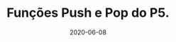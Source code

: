 ---
layout: page
title: "Funções Push e Pop do P5."
date: 2020-06-08
type: video
description: Neste vídeo mostro como salvar o contexto do P5 usando o Push e o Pop. Isso é muito útil na hora de fazer as animações.
entry_number: 52
youtube_video_id: LmPosjmfmo8
repository: 0052-curso-js-p5-parte24
has_code: false
has_p5: true
p5_code_id: OEWcCwXSc
tags: [Curso Javascript, P5, Push, Pop]
playlists: [Curso de JavaScript com P5.js]
permalink: /curso-javascript-p5-24/
---